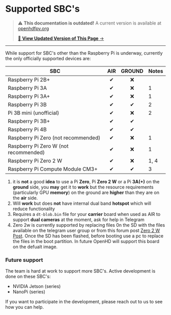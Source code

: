 # Supported SBC's

<!-- LEGACY DOCUMENTATION NOTICE -->
> ⚠️ **This documentation is outdated!** A current version is available at [openhdfpv.org](https://openhdfpv.org)
> 
> [📖 **View Updated Version of This Page** →](https://openhdfpv.org)

---


While support for SBC's other than the Raspberry Pi is underway, currently the only officially supported devices are:

| SBC                                   | AIR | GROUND | Notes |
| ------------------------------------- | :-: | :----: | ----- |
| Raspberry Pi 2B+                      |  ✔  |    ❌   |       |
| Raspberry Pi 3A                       |  ✔  |    ❌   | 1     |
| Raspberry Pi 3A+                      |  ✔  |    ❌   | 1     |
| Raspberry Pi 3B                       |  ✔  |    ✔   | 2     |
| Pi 3B mini (unofficial)               |  ✔  |    ❌   | 2     |
| Raspberry Pi 3B+                      |  ✔  |    ✔   |       |
| Raspberry Pi 4B                       |  ✔  |    ✔   |       |
| Raspberry Pi Zero (not recommended)   |  ✔  |    ❌   | 1     |
| Raspberry Pi Zero W (not recommended) |  ✔  |    ❌   | 1     |
| Raspberry Pi Zero 2 W                 |  ✔  |    ❌   | 1, 4  |
| Raspberry Pi Compute Module CM3+      |  ✔  |    ✔   | 3     |

1. it is **not** a good **idea** to use a Pi **Zero**, Pi **Zero 2 W** or a Pi **3A(+)** on the **ground** side, you **may** get it to **work** but the resource requirements (particularly GPU **memory**) on the ground are **higher** than they are on the **air** side.
2. Will **work** but does **not** have internal dual band **hotspot** which will reduce functionality
3. Requires a `dt-blob.bin` file for your **carrier** board when used as AIR to support **dual cameras** at the moment, ask for help in Telegram
4. Zero 2w is currently supported by replacing files 0n the SD with the files available on the telegram user group or from this forum post [Zero 2 W Post](https://forum.openhdfpv.org/t/open-hd-not-booting-on-zero-2-w). Once the SD has been flashed, before booting use a pc to replace the files in the boot partition. In future OpenHD will support this board on the defualt image.

### Future support

The team is hard at work to support more SBC's. Active development is done on these SBC's:

* NVIDIA Jetson (series)
* NanoPi (series)

If you want to participate in the development, please reach out to us to see how you can help.
